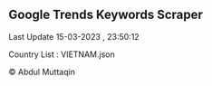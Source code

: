 

## Google Trends Keywords Scraper 
 
Last Update 15-03-2023 , 23:50:12

Country List :
VIETNAM.json



© Abdul Muttaqin 
